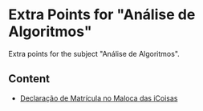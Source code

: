 # Extra Points for "Análise de Algoritmos"

Extra points for the subject "Análise de Algoritmos".

## Content

- [Declaração de Matrícula no Maloca das iCoisas](./Decl_Maloca_Eduardo_Henrique_Freire_Machado_2208_assinado.pdf)
